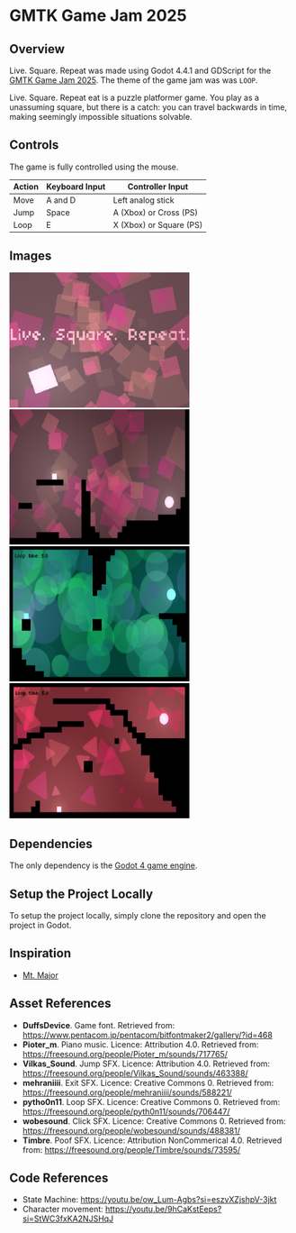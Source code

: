 # GMTK Game Jam 2025

## Overview
Live. Square. Repeat was made using Godot 4.4.1 and GDScript for the [GMTK Game Jam 2025](https://itch.io/jam/gmtk-2025). The theme of the game jam was was `LOOP`.  

Live. Square. Repeat eat is a puzzle platformer game. You play as a unassuming square, but there is a catch: you can travel backwards in time, making seemingly impossible situations solvable. 

## Controls

The game is fully controlled using the mouse. 


| Action | Keyboard Input       | Controller Input             |
|--------|----------------------|------------------------------|
| Move   | A and D              | Left analog stick            |
| Jump   | Space                | A (Xbox) or Cross (PS)       |
| Loop   | E                    | X (Xbox) or Square (PS)      |

## Images
<img src="assets/live-square-repeat-cover-image.png" alt="Cover image" width="320" height="240"/>  
<img src="assets/second-level.png" alt="Level 2" width="320" height="240"/>  
<img src="assets/fifth-level.png" alt="Level 5" width="320" height="240"/>  
<img src="assets/seventh-level.png" alt="Level 7" width="320" height="240"/>  

## Dependencies

The only dependency is the [Godot 4 game engine](https://godotengine.org/). 

## Setup the Project Locally

To setup the project locally, simply clone the repository and open the project in Godot. 

## Inspiration
- [Mt. Major](https://kristoff-red.itch.io/mt-major)

## Asset References
- **DuffsDevice**. Game font. Retrieved from: https://www.pentacom.jp/pentacom/bitfontmaker2/gallery/?id=468
- **Pioter_m**. Piano music. Licence: Attribution 4.0. Retrieved from: https://freesound.org/people/Pioter_m/sounds/717765/
- **Vilkas_Sound**. Jump SFX. Licence: Attribution 4.0. Retrieved from: https://freesound.org/people/Vilkas_Sound/sounds/463388/
- **mehraniiii**. Exit SFX. Licence: Creative Commons 0. Retrieved from: https://freesound.org/people/mehraniiii/sounds/588221/
- **pytho0n11**. Loop SFX. Licence: Creative Commons 0. Retrieved from: https://freesound.org/people/pyth0n11/sounds/706447/
- **wobesound**. Click SFX. Licence: Creative Commons 0. Retrieved from: https://freesound.org/people/wobesound/sounds/488381/
- **Timbre**. Poof SFX. Licence: Attribution NonCommerical 4.0. Retrieved from: https://freesound.org/people/Timbre/sounds/73595/

## Code References
- State Machine: https://youtu.be/ow_Lum-Agbs?si=eszvXZjshpV-3jkt
- Character movement: https://youtu.be/9hCaKstEeps?si=StWC3fxKA2NJSHqJ